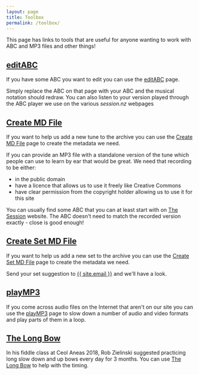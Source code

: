 ```yaml
---
layout: page
title: Toolbox
permalink: /toolbox/
---
```

This page has links to tools that are useful for anyone wanting to work with ABC and MP3 files and other things!

[editABC](/editABC/)
-------
If you have some ABC you want to edit you can use the [editABC](/editABC/) page.

Simply replace the ABC on that page with your ABC and the musical notation should
redraw. You can also listen to your version played through the ABC player we use
on the various *session.nz* webpages

[Create MD File](/createMD/)
--------
If you want to help us add a new tune to the archive you can use the
[Create MD File](/createMD/) page to create the metadata we need.

If you can provide an MP3 file with a standalone version of the tune which people
can use to learn by ear that would be great. We need that recording to be either:

 * in the public domain
 * have a licence that allows us to use it freely like Creative Commons
 * have clear permission from the copyright holder allowing us to use it for this site

You can usually find some ABC that you can at least start with on
[The Session](http://thesession.org) website. The ABC doesn't need to match the
recorded version exactly - close is good enough!

[Create Set MD File](/createSetMD/)
--------

If you want to help us add a new set to the archive you can use the
[Create Set MD File](/createSetMD/) page to create the metadata we need.

Send your set suggestion to <a href="{{ site.email }}">{{ site.email }}</a> and
we'll have a look.

[playMP3](/playMP3/)
-------
If you come across audio files on the Internet that aren't on our site you can use
the [playMP3](/playMP3/) page to slow down a number of audio and video formats and
play parts of them in a loop.

[The Long Bow](/longbow/)
-------
In his fiddle class at Ceol Aneas 2018, Rob Zielinski suggested practicing
long slow down and up bows every day for 3 months. You can use [The Long Bow](/longbow/)
to help with the timing.
